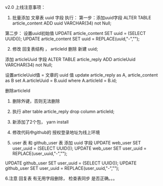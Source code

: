 v2.0 上线注意事项：

1. 批量添加 文章表 uuid 字段
执行：
第一步：添加uuid字段
ALTER TABLE article_content ADD uuid VARCHAR(34)  not Null;

第二步： 设置uuid初始值
UPDATE article_content SET uuid = (SELECT UUID());
UPDATE article_content SET uuid = REPLACE(uuid,"-","");



2. 修改 回复表结构 ， articleId 删除 新建 uuid;

添加 articleUuid 字段
ALTER TABLE article_reply ADD articleUuid VARCHAR(34)  not Null;

设置articleUuid值 = 文章的 uuid 值
update article_reply as A, article_content as B set A.articleUuid = B.uuid where A.articleId = B.id;

删除articleId
1. 删除外键，否则无法删除
2. 执行 alter table article_reply drop column articleId;


3. 新添加了2个包， yarn install

4. 修改代码中github的 授权登录地址为线上环境

5. user 表 和 github_user 表 添加 uuid 字段
UPDATE web_user SET user_uuid = (SELECT UUID());
UPDATE web_user SET user_uuid = REPLACE(user_uuid,"-","");

UPDATE github_user SET user_uuid = (SELECT UUID());
UPDATE github_user SET user_uuid = REPLACE(user_uuid,"-","");

6.注意 回复表 有无用字段删除， 检查表同步 是否正确。。。